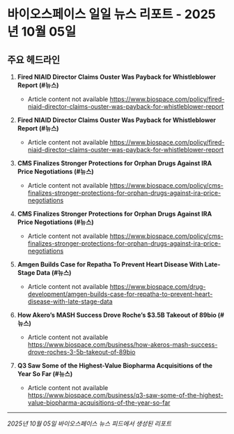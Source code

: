 # 바이오스페이스 일일 뉴스 리포트 - 2025년 10월 05일


## 주요 헤드라인

1. **Fired NIAID Director Claims Ouster Was Payback for Whistleblower Report (#뉴스)**
   - Article content not available
   <https://www.biospace.com/policy/fired-niaid-director-claims-ouster-was-payback-for-whistleblower-report>

2. **Fired NIAID Director Claims Ouster Was Payback for Whistleblower Report (#뉴스)**
   - Article content not available
   <https://www.biospace.com/policy/fired-niaid-director-claims-ouster-was-payback-for-whistleblower-report>

3. **CMS Finalizes Stronger Protections for Orphan Drugs Against IRA Price Negotiations (#뉴스)**
   - Article content not available
   <https://www.biospace.com/policy/cms-finalizes-stronger-protections-for-orphan-drugs-against-ira-price-negotiations>

4. **CMS Finalizes Stronger Protections for Orphan Drugs Against IRA Price Negotiations (#뉴스)**
   - Article content not available
   <https://www.biospace.com/policy/cms-finalizes-stronger-protections-for-orphan-drugs-against-ira-price-negotiations>

5. **Amgen Builds Case for Repatha To Prevent Heart Disease With Late-Stage Data (#뉴스)**
   - Article content not available
   <https://www.biospace.com/drug-development/amgen-builds-case-for-repatha-to-prevent-heart-disease-with-late-stage-data>

6. **How Akero’s MASH Success Drove Roche’s $3.5B Takeout of 89bio (#뉴스)**
   - Article content not available
   <https://www.biospace.com/business/how-akeros-mash-success-drove-roches-3-5b-takeout-of-89bio>

7. **Q3 Saw Some of the Highest-Value Biopharma Acquisitions of the Year So Far (#뉴스)**
   - Article content not available
   <https://www.biospace.com/business/q3-saw-some-of-the-highest-value-biopharma-acquisitions-of-the-year-so-far>


---
*2025년 10월 05일 바이오스페이스 뉴스 피드에서 생성된 리포트*